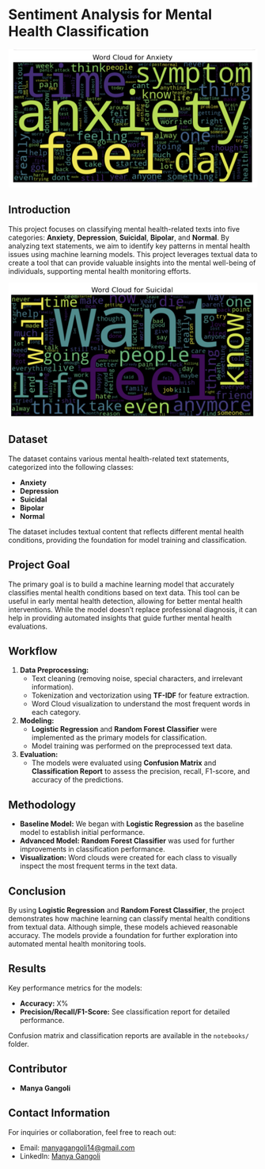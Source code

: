 
<h1>Sentiment Analysis for Mental Health Classification</h1>
<img src="images/anxiety.png" alt="anxiety picture">
<h2>Introduction</h2>
<p>This project focuses on classifying mental health-related texts into five categories: <strong>Anxiety</strong>, <strong>Depression</strong>, <strong>Suicidal</strong>, <strong>Bipolar</strong>, and <strong>Normal</strong>. By analyzing text statements, we aim to identify key patterns in mental health issues using machine learning models. This project leverages textual data to create a tool that can provide valuable insights into the mental well-being of individuals, supporting mental health monitoring efforts.</p>
<img src="images/suicidal.png" alt="suicidal picture">
<h2>Dataset</h2>
    <p>The dataset contains various mental health-related text statements, categorized into the following classes:</p>
    <ul>
        <li><strong>Anxiety</strong></li>
        <li><strong>Depression</strong></li>
        <li><strong>Suicidal</strong></li>
        <li><strong>Bipolar</strong></li>
        <li><strong>Normal</strong></li>
    </ul>
    <p>The dataset includes textual content that reflects different mental health conditions, providing the foundation for model training and classification.</p>

<h2>Project Goal</h2>
    <p>The primary goal is to build a machine learning model that accurately classifies mental health conditions based on text data. This tool can be useful in early mental health detection, allowing for better mental health interventions. While the model doesn’t replace professional diagnosis, it can help in providing automated insights that guide further mental health evaluations.</p>

 <h2>Workflow</h2>
    <ol>
        <li><strong>Data Preprocessing:</strong> 
            <ul>
                <li>Text cleaning (removing noise, special characters, and irrelevant information).</li>
                <li>Tokenization and vectorization using <strong>TF-IDF</strong> for feature extraction.</li>
                <li>Word Cloud visualization to understand the most frequent words in each category.</li>
            </ul>
        </li>
        <li><strong>Modeling:</strong> 
            <ul>
                <li><strong>Logistic Regression</strong> and <strong>Random Forest Classifier</strong> were implemented as the primary models for classification.</li>
                <li>Model training was performed on the preprocessed text data.</li>
            </ul>
        </li>
        <li><strong>Evaluation:</strong> 
            <ul>
                <li>The models were evaluated using <strong>Confusion Matrix</strong> and <strong>Classification Report</strong> to assess the precision, recall, F1-score, and accuracy of the predictions.</li>
            </ul>
        </li>
    </ol>

  <h2>Methodology</h2>
    <ul>
        <li><strong>Baseline Model:</strong> We began with <strong>Logistic Regression</strong> as the baseline model to establish initial performance.</li>
        <li><strong>Advanced Model:</strong> <strong>Random Forest Classifier</strong> was used for further improvements in classification performance.</li>
        <li><strong>Visualization:</strong> Word clouds were created for each class to visually inspect the most frequent terms in the text data.</li>
    </ul>

  <h2>Conclusion</h2>
    <p>By using <strong>Logistic Regression</strong> and <strong>Random Forest Classifier</strong>, the project demonstrates how machine learning can classify mental health conditions from textual data. Although simple, these models achieved reasonable accuracy. The models provide a foundation for further exploration into automated mental health monitoring tools.</p>

   <h2>Results</h2>
    <p>Key performance metrics for the models:</p>
    <ul>
        <li><strong>Accuracy:</strong> X%</li>
        <li><strong>Precision/Recall/F1-Score:</strong> See classification report for detailed performance.</li>
    </ul>
    <p>Confusion matrix and classification reports are available in the <code>notebooks/</code> folder.</p>

<h2>Contributor</h2>
    <ul>
        <li><strong>Manya Gangoli</strong></li>
    </ul>

 <h2>Contact Information</h2>
    <p>For inquiries or collaboration, feel free to reach out:</p>
    <ul>
        <li>Email: <a href="mailto:manyagangoli14@gmail.com">manyagangoli14@gmail.com</a></li>
         <li>LinkedIn: <a href="https://www.linkedin.com/in/manyagangoli/">Manya Gangoli</a></li>
 </ul>

</body>
</html>
